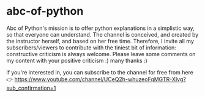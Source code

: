 # abc-of-python
Abc of Python's mission is to offer python explanations in a simplistic way, so that everyone can understand.
The channel is conceived, and created by the instructor herself, and based on her free time. Therefore, I invite all my subscribers/viewers to contribute with the tiniest bit of information: constructive criticism is always welcome. Please leave some comments on my content with your positive criticism :) many thanks :)


if you're interested in, you can subscribe to the channel for free from here 👉 https://www.youtube.com/channel/UCeQ2h-whuzeoFqMGTR-XIvg?sub_confirmation=1

